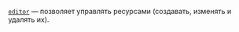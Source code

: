[`editor`](../../../../iam/concepts/access-control/roles.md#editor) — позволяет управлять ресурсами (создавать, изменять и удалять их).
